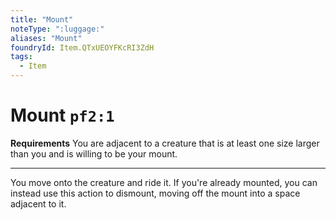 ```yaml
---
title: "Mount"
noteType: ":luggage:"
aliases: "Mount"
foundryId: Item.QTxUEOYFKcRI3ZdH
tags:
  - Item
---
```


# Mount `pf2:1`

**Requirements** You are adjacent to a creature that is at least one size larger than you and is willing to be your mount.

* * *

You move onto the creature and ride it. If you're already mounted, you can instead use this action to dismount, moving off the mount into a space adjacent to it.
